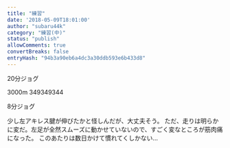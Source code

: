 ```yaml
---
title: "練習"
date: '2018-05-09T18:01:00'
author: "subaru44k"
category: "練習(中)"
status: "publish"
allowComments: true
convertBreaks: false
entryHash: "94b3a90eb6a4dc3a30ddb593e6b433d8"
---
```

20分ジョグ

3000m
349349344

8分ジョグ

少し左アキレス腱が伸びたかと怪しんだが、大丈夫そう。
ただ、走りは明らかに変だ。左足が全然スムーズに動かせていないので、すごく変なところが筋肉痛になった。
このあたりは数日かけて慣れてくしかない…
